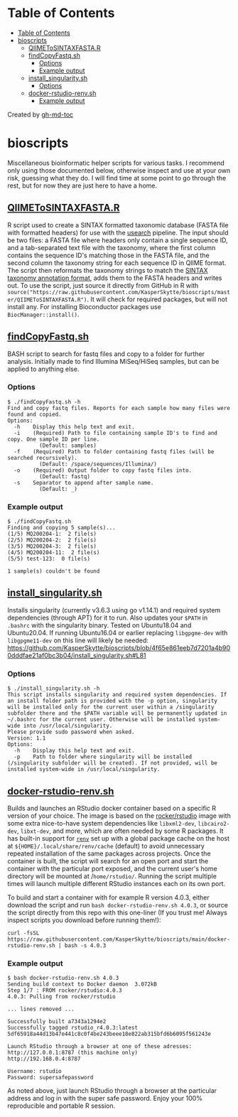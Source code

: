 Table of Contents
=================

   * [Table of Contents](#table-of-contents)
   * [bioscripts](#bioscripts)
      * [<a href="https://github.com/KasperSkytte/bioscripts/blob/main/QIIMEToSINTAXFASTA.R">QIIMEToSINTAXFASTA.R</a>](#qiimetosintaxfastar)
      * [<a href="https://github.com/KasperSkytte/bioscripts/blob/main/findCopyFastq.sh">findCopyFastq.sh</a>](#findcopyfastqsh)
         * [Options](#options)
         * [Example output](#example-output)
      * [<a href="https://github.com/KasperSkytte/bioscripts/blob/main/install_singularity.sh">install_singularity.sh</a>](#install_singularitysh)
         * [Options](#options-1)
      * [<a href="https://github.com/KasperSkytte/bioscripts/blob/main/docker-rstudio-renv.sh">docker-rstudio-renv.sh</a>](#docker-rstudio-renvsh)
         * [Example output](#example-output-1)

Created by [gh-md-toc](https://github.com/ekalinin/github-markdown-toc)

# bioscripts
Miscellaneous bioinformatic helper scripts for various tasks. I recommend only using those documented below, otherwise inspect and use at your own risk, guessing what they do. I will find time at some point to go through the rest, but for now they are just here to have a home.

## [QIIMEToSINTAXFASTA.R](https://github.com/KasperSkytte/bioscripts/blob/main/QIIMEToSINTAXFASTA.R)
R script used to create a SINTAX formatted taxonomic database (FASTA file with formatted headers) for use with the [usearch](https://drive5.com/usearch/) pipeline. The input should be two files: a FASTA file where headers only contain a single sequence ID, and a tab-separated text file with the taxonomy, where the first column contains the sequence ID's matching those in the FASTA file, and the second column the taxonomy string for each sequence ID in QIIME format. The script then reformats the taxonomy strings to match the [SINTAX taxonomy annotation format](http://drive5.com/usearch/manual/tax_annot.html), adds them to the FASTA headers and writes out. To use the script, just source it directly from GitHub in R with `source("https://raw.githubusercontent.com/KasperSkytte/bioscripts/master/QIIMEToSINTAXFASTA.R")`. It will check for required packages, but will not install any. For installing Bioconductor packages use `BiocManager::install()`.

## [findCopyFastq.sh](https://github.com/KasperSkytte/bioscripts/blob/main/findCopyFastq.sh)
BASH script to search for fastq files and copy to a folder for further analysis. Initially made to find Illumina MiSeq/HiSeq samples, but can be applied to anything else. 

### Options
```
$ ./findCopyFastq.sh -h
Find and copy fastq files. Reports for each sample how many files were found and copied.
Options:
  -h    Display this help text and exit.
  -i    (Required) Path to file containing sample ID's to find and copy. One sample ID per line. 
          (Default: samples)
  -f    (Required) Path to folder containing fastq files (will be searched recursively). 
          (Default: /space/sequences/Illumina/)
  -o    (Required) Output folder to copy fastq files into. 
          (Default: fastq)
  -s    Separator to append after sample name. 
          (Default: _)
```

### Example output
```
$ ./findCopyFastq.sh
Finding and copying 5 sample(s)...
(1/5) MQ200204-1:  2 file(s)
(2/5) MQ200204-2:  2 file(s)
(3/5) MQ200204-3:  2 file(s)
(4/5) MQ200204-11:  2 file(s)
(5/5) test-123:  0 file(s)

1 sample(s) couldn't be found
```

## [install_singularity.sh](https://github.com/KasperSkytte/bioscripts/blob/main/install_singularity.sh)
Installs singularity (currently v3.6.3 using go v1.14.1) and required system dependencies (through APT) for it to run. Also updates your `$PATH` in `.bashrc` with the singularity binary. Tested on Ubuntu18.04 and Ubuntu20.04. If running Ubuntu16.04 or earlier replacing `libgpgme-dev` with `libgpgme11-dev` on this line will likely be needed:
https://github.com/KasperSkytte/bioscripts/blob/4f65e861eeb7d7201a4b900dddfae21af0bc3b04/install_singularity.sh#L81

### Options
```
$ ./install_singularity.sh -h
This script installs singularity and required system dependencies. If an install folder path is provided with the -p option, singularity will be installed only for the current user within a /singularity subfolder there and the $PATH variable will be permanently updated in ~/.bashrc for the current user. Otherwise will be installed system-wide into /usr/local/singularity.
Please provide sudo password when asked.
Version: 1.1
Options:
  -h    Display this help text and exit.
  -p    Path to folder where singularity will be installed (/singularity subfolder will be created). If not provided, will be installed system-wide in /usr/local/singularity.
```

## [docker-rstudio-renv.sh](https://github.com/KasperSkytte/bioscripts/blob/main/docker-rstudio-renv.sh)
Builds and launches an RStudio docker container based on a specific R version of your choice. The image is based on the [rocker/rstudio](https://hub.docker.com/r/rocker/rstudio) image with some extra nice-to-have system dependencies like `libxml2-dev`, `libcairo2-dev`, `libxt-dev`, and more, which are often needed by some R packages. It has built-in support for [`renv`](https://rstudio.github.io/renv/) set up with a global package cache on the host at `${HOME}/.local/share/renv/cache` (default) to avoid unnecessary repeated installation of the same packages across projects. Once the container is built, the script will search for an open port and start the container with the particular port exposed, and the current user's home directory will be mounted at /`home/rstudio/`. Running the script multiple times will launch multiple different RStudio instances each on its own port.

To build and start a container with for example R version 4.0.3, either download the script and run `bash docker-rstudio-renv.sh 4.0.3`, or source the script directly from this repo with this one-liner (If you trust me! Always inspect scripts you download before running them!):

```
curl -fsSL https://raw.githubusercontent.com/KasperSkytte/bioscripts/main/docker-rstudio-renv.sh | bash -s 4.0.3
```

### Example output
```
$ bash docker-rstudio-renv.sh 4.0.3
Sending build context to Docker daemon  3.072kB
Step 1/7 : FROM rocker/rstudio:4.0.3
4.0.3: Pulling from rocker/rstudio

... lines removed ...

Successfully built a7343a1294e2
Successfully tagged rstudio_r4.0.3:latest
5df65918a44d13b47e441c8c0f4be243beee18e822ab315bfd6b6095f561243e

Launch RStudio through a browser at one of these adresses:
http://127.0.0.1:8787 (this machine only)
http://192.168.0.4:8787

Username: rstudio
Password: supersafepassword
```

As noted above, just launch RStudio through a browser at the particular address and log in with the super safe password. Enjoy your 100% reproducible and portable R session.
